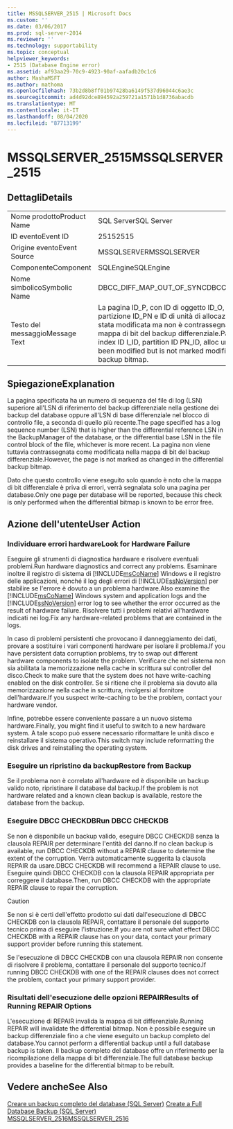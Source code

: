 ```yaml
---
title: MSSQLSERVER_2515 | Microsoft Docs
ms.custom: ''
ms.date: 03/06/2017
ms.prod: sql-server-2014
ms.reviewer: ''
ms.technology: supportability
ms.topic: conceptual
helpviewer_keywords:
- 2515 (Database Engine error)
ms.assetid: af93aa29-70c9-4923-90af-aafadb20c1c6
author: MashaMSFT
ms.author: mathoma
ms.openlocfilehash: 73b2d8b8ff01b97428ba6149f537d96044c6ae3c
ms.sourcegitcommit: ad4d92dce894592a259721a1571b1d8736abacdb
ms.translationtype: MT
ms.contentlocale: it-IT
ms.lasthandoff: 08/04/2020
ms.locfileid: "87713199"
---
```

# <a name="mssqlserver_2515"></a><span data-ttu-id="c3bef-102">MSSQLSERVER_2515</span><span class="sxs-lookup"><span data-stu-id="c3bef-102">MSSQLSERVER_2515</span></span>
    
## <a name="details"></a><span data-ttu-id="c3bef-103">Dettagli</span><span class="sxs-lookup"><span data-stu-id="c3bef-103">Details</span></span>  
  
|||  
|-|-|  
|<span data-ttu-id="c3bef-104">Nome prodotto</span><span class="sxs-lookup"><span data-stu-id="c3bef-104">Product Name</span></span>|<span data-ttu-id="c3bef-105">SQL Server</span><span class="sxs-lookup"><span data-stu-id="c3bef-105">SQL Server</span></span>|  
|<span data-ttu-id="c3bef-106">ID evento</span><span class="sxs-lookup"><span data-stu-id="c3bef-106">Event ID</span></span>|<span data-ttu-id="c3bef-107">2515</span><span class="sxs-lookup"><span data-stu-id="c3bef-107">2515</span></span>|  
|<span data-ttu-id="c3bef-108">Origine evento</span><span class="sxs-lookup"><span data-stu-id="c3bef-108">Event Source</span></span>|<span data-ttu-id="c3bef-109">MSSQLSERVER</span><span class="sxs-lookup"><span data-stu-id="c3bef-109">MSSQLSERVER</span></span>|  
|<span data-ttu-id="c3bef-110">Componente</span><span class="sxs-lookup"><span data-stu-id="c3bef-110">Component</span></span>|<span data-ttu-id="c3bef-111">SQLEngine</span><span class="sxs-lookup"><span data-stu-id="c3bef-111">SQLEngine</span></span>|  
|<span data-ttu-id="c3bef-112">Nome simbolico</span><span class="sxs-lookup"><span data-stu-id="c3bef-112">Symbolic Name</span></span>|<span data-ttu-id="c3bef-113">DBCC_DIFF_MAP_OUT_OF_SYNC</span><span class="sxs-lookup"><span data-stu-id="c3bef-113">DBCC_DIFF_MAP_OUT_OF_SYNC</span></span>|  
|<span data-ttu-id="c3bef-114">Testo del messaggio</span><span class="sxs-lookup"><span data-stu-id="c3bef-114">Message Text</span></span>|<span data-ttu-id="c3bef-115">La pagina ID_P, con ID di oggetto ID_O, ID di indice ID_I, ID di partizione ID_PN e ID di unità di allocazione ID_A (tipo TIPO) è stata modificata ma non è contrassegnata come modificata nella mappa di bit del backup differenziale.</span><span class="sxs-lookup"><span data-stu-id="c3bef-115">Page P_ID, object ID O_ID, index ID I_ID, partition ID PN_ID, alloc unit ID A_ID type TYPE has been modified but is not marked modified in the differential backup bitmap.</span></span>|  
  
## <a name="explanation"></a><span data-ttu-id="c3bef-116">Spiegazione</span><span class="sxs-lookup"><span data-stu-id="c3bef-116">Explanation</span></span>  
 <span data-ttu-id="c3bef-117">La pagina specificata ha un numero di sequenza del file di log (LSN) superiore all'LSN di riferimento del backup differenziale nella gestione dei backup del database oppure all'LSN di base differenziale nel blocco di controllo file, a seconda di quello più recente.</span><span class="sxs-lookup"><span data-stu-id="c3bef-117">The page specified has a log sequence number (LSN) that is higher than the differential reference LSN in the BackupManager of the database, or the differential base LSN in the file control block of the file, whichever is more recent.</span></span> <span data-ttu-id="c3bef-118">La pagina non viene tuttavia contrassegnata come modificata nella mappa di bit del backup differenziale.</span><span class="sxs-lookup"><span data-stu-id="c3bef-118">However, the page is not marked as changed in the differential backup bitmap.</span></span>  
  
 <span data-ttu-id="c3bef-119">Dato che questo controllo viene eseguito solo quando è noto che la mappa di bit differenziale è priva di errori, verrà segnalata solo una pagina per database.</span><span class="sxs-lookup"><span data-stu-id="c3bef-119">Only one page per database will be reported, because this check is only performed when the differential bitmap is known to be error free.</span></span>  
  
## <a name="user-action"></a><span data-ttu-id="c3bef-120">Azione dell'utente</span><span class="sxs-lookup"><span data-stu-id="c3bef-120">User Action</span></span>  
  
### <a name="look-for-hardware-failure"></a><span data-ttu-id="c3bef-121">Individuare errori hardware</span><span class="sxs-lookup"><span data-stu-id="c3bef-121">Look for Hardware Failure</span></span>  
 <span data-ttu-id="c3bef-122">Eseguire gli strumenti di diagnostica hardware e risolvere eventuali problemi.</span><span class="sxs-lookup"><span data-stu-id="c3bef-122">Run hardware diagnostics and correct any problems.</span></span> <span data-ttu-id="c3bef-123">Esaminare inoltre il registro di sistema di [!INCLUDE[msCoName](../../includes/msconame-md.md)] Windows e il registro delle applicazioni, nonché il log degli errori di [!INCLUDE[ssNoVersion](../../includes/ssnoversion-md.md)] per stabilire se l'errore è dovuto a un problema hardware.</span><span class="sxs-lookup"><span data-stu-id="c3bef-123">Also examine the [!INCLUDE[msCoName](../../includes/msconame-md.md)] Windows system and application logs and the [!INCLUDE[ssNoVersion](../../includes/ssnoversion-md.md)] error log to see whether the error occurred as the result of hardware failure.</span></span> <span data-ttu-id="c3bef-124">Risolvere tutti i problemi relativi all'hardware indicati nei log.</span><span class="sxs-lookup"><span data-stu-id="c3bef-124">Fix any hardware-related problems that are contained in the logs.</span></span>  
  
 <span data-ttu-id="c3bef-125">In caso di problemi persistenti che provocano il danneggiamento dei dati, provare a sostituire i vari componenti hardware per isolare il problema.</span><span class="sxs-lookup"><span data-stu-id="c3bef-125">If you have persistent data corruption problems, try to swap out different hardware components to isolate the problem.</span></span> <span data-ttu-id="c3bef-126">Verificare che nel sistema non sia abilitata la memorizzazione nella cache in scrittura sul controller del disco.</span><span class="sxs-lookup"><span data-stu-id="c3bef-126">Check to make sure that the system does not have write-caching enabled on the disk controller.</span></span> <span data-ttu-id="c3bef-127">Se si ritiene che il problema sia dovuto alla memorizzazione nella cache in scrittura, rivolgersi al fornitore dell'hardware.</span><span class="sxs-lookup"><span data-stu-id="c3bef-127">If you suspect write-caching to be the problem, contact your hardware vendor.</span></span>  
  
 <span data-ttu-id="c3bef-128">Infine, potrebbe essere conveniente passare a un nuovo sistema hardware.</span><span class="sxs-lookup"><span data-stu-id="c3bef-128">Finally, you might find it useful to switch to a new hardware system.</span></span> <span data-ttu-id="c3bef-129">A tale scopo può essere necessario riformattare le unità disco e reinstallare il sistema operativo.</span><span class="sxs-lookup"><span data-stu-id="c3bef-129">This switch may include reformatting the disk drives and reinstalling the operating system.</span></span>  
  
### <a name="restore-from-backup"></a><span data-ttu-id="c3bef-130">Eseguire un ripristino da backup</span><span class="sxs-lookup"><span data-stu-id="c3bef-130">Restore from Backup</span></span>  
 <span data-ttu-id="c3bef-131">Se il problema non è correlato all'hardware ed è disponibile un backup valido noto, ripristinare il database dal backup.</span><span class="sxs-lookup"><span data-stu-id="c3bef-131">If the problem is not hardware related and a known clean backup is available, restore the database from the backup.</span></span>  
  
### <a name="run-dbcc-checkdb"></a><span data-ttu-id="c3bef-132">Eseguire DBCC CHECKDB</span><span class="sxs-lookup"><span data-stu-id="c3bef-132">Run DBCC CHECKDB</span></span>  
 <span data-ttu-id="c3bef-133">Se non è disponibile un backup valido, eseguire DBCC CHECKDB senza la clausola REPAIR per determinare l'entità del danno.</span><span class="sxs-lookup"><span data-stu-id="c3bef-133">If no clean backup is available, run DBCC CHECKDB without a REPAIR clause to determine the extent of the corruption.</span></span> <span data-ttu-id="c3bef-134">Verrà automaticamente suggerita la clausola REPAIR da usare.</span><span class="sxs-lookup"><span data-stu-id="c3bef-134">DBCC CHECKDB will recommend a REPAIR clause to use.</span></span> <span data-ttu-id="c3bef-135">Eseguire quindi DBCC CHECKDB con la clausola REPAIR appropriata per correggere il database.</span><span class="sxs-lookup"><span data-stu-id="c3bef-135">Then, run DBCC CHECKDB with the appropriate REPAIR clause to repair the corruption.</span></span>  
  
> [!CAUTION]  
>  <span data-ttu-id="c3bef-136">Se non si è certi dell'effetto prodotto sui dati dall'esecuzione di DBCC CHECKDB con la clausola REPAIR, contattare il personale del supporto tecnico prima di eseguire l'istruzione.</span><span class="sxs-lookup"><span data-stu-id="c3bef-136">If you are not sure what effect DBCC CHECKDB with a REPAIR clause has on your data, contact your primary support provider before running this statement.</span></span>  
  
 <span data-ttu-id="c3bef-137">Se l'esecuzione di DBCC CHECKDB con una clausola REPAIR non consente di risolvere il problema, contattare il personale del supporto tecnico.</span><span class="sxs-lookup"><span data-stu-id="c3bef-137">If running DBCC CHECKDB with one of the REPAIR clauses does not correct the problem, contact your primary support provider.</span></span>  
  
### <a name="results-of-running-repair-options"></a><span data-ttu-id="c3bef-138">Risultati dell'esecuzione delle opzioni REPAIR</span><span class="sxs-lookup"><span data-stu-id="c3bef-138">Results of Running REPAIR Options</span></span>  
 <span data-ttu-id="c3bef-139">L'esecuzione di REPAIR invalida la mappa di bit differenziale.</span><span class="sxs-lookup"><span data-stu-id="c3bef-139">Running REPAIR will invalidate the differential bitmap.</span></span> <span data-ttu-id="c3bef-140">Non è possibile eseguire un backup differenziale fino a che viene eseguito un backup completo del database.</span><span class="sxs-lookup"><span data-stu-id="c3bef-140">You cannot perform a differential backup until a full database backup is taken.</span></span> <span data-ttu-id="c3bef-141">Il backup completo del database offre un riferimento per la ricompilazione della mappa di bit differenziale.</span><span class="sxs-lookup"><span data-stu-id="c3bef-141">The full database backup provides a baseline for the differential bitmap to be rebuilt.</span></span>  
  
## <a name="see-also"></a><span data-ttu-id="c3bef-142">Vedere anche</span><span class="sxs-lookup"><span data-stu-id="c3bef-142">See Also</span></span>  
 <span data-ttu-id="c3bef-143">[Creare un backup completo del database &#40;SQL Server&#41;](../backup-restore/create-a-full-database-backup-sql-server.md) </span><span class="sxs-lookup"><span data-stu-id="c3bef-143">[Create a Full Database Backup &#40;SQL Server&#41;](../backup-restore/create-a-full-database-backup-sql-server.md) </span></span>  
 [<span data-ttu-id="c3bef-144">MSSQLSERVER_2516</span><span class="sxs-lookup"><span data-stu-id="c3bef-144">MSSQLSERVER_2516</span></span>](mssqlserver-2516-database-engine-error.md)  
  
  
